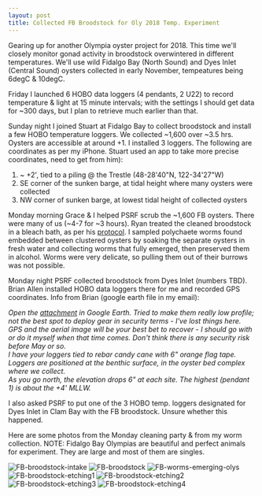 ```yaml
---
layout: post
title: Collected FB Broodstock for Oly 2018 Temp. Experiment
--- 
```


Gearing up for another Olympia oyster project for 2018.  This time we'll closely monitor gonad activity in broodstock overwintered in different temperatures.  We'll use wild Fidalgo Bay (North Sound) and Dyes Inlet (Central Sound) oysters collected in early November, tempeatures being 6degC & 10degC.  

Friday I launched 6 HOBO data loggers (4 pendants, 2 U22) to record temperature & light at 15 minute intervals; with the settings I should get data for ~300 days, but I plan to retrieve much earlier than that.

Sunday night I joined Stuart at Fidalgo Bay to collect broodstock and install a few HOBO temperature loggers.  We collected ~1,600 over ~3.5 hrs. Oysters are accessible at around +1.  I installed 3 loggers. The following are coordinates as per my iPhone. Stuart used an app to take more precise coordinates, need to get from him):  
  1. ~ +2', tied to a piling @ the Trestle (48-28'40"N, 122-34'27"W)
  2. SE corner of the sunken barge, at tidal height where many oysters were collected
  3. NW corner of sunken barge, at lowest tidal height of collected oysters
  
Monday morning Grace & I helped PSRF scrub the ~1,600 FB oysters.  There were many of us (~4-7 for ~3 hours).  Ryan treated the cleaned broodstock in a bleach bath, as per his [protocol](https://github.com/laurahspencer/O.lurida_Stress/blob/master/References/Broodstock%20Cleaning%20Protocol.doc). I sampled polychaete worms found embedded between clustered oysters by soaking the separate oysters in fresh water and collecting worms that fully emerged, then preserved them in alcohol. Worms were very delicate, so pulling them out of their burrows was not possible.  

Monday night PSRF collected broodstock from Dyes Inlet (numbers TBD). Brian Allen installed HOBO data loggers there for me and recorded GPS coordinates.  Info from Brian (google earth file in my email): 

_Open the [attachment](https://github.com/laurahspencer/O.lurida_Temperature/raw/master/data/2017-11-06_Mud%20Bay-Temp-Logger-Locations.kml) in Google Earth.  Tried to make them really low profile; not the best spot to deploy gear in security terms - I've lost things here.  GPS and the aerial image will be your best bet to recover - I should go with or do it myself when that time comes. Don't think there is any security risk before May or so._  
_I have your loggers tied to rebar candy cane with 6" orange flag tape.  Loggers are positioned at the benthic surface, in the oyster bed complex where we collect._  
_As you go north, the elevation drops 6" at each site.  The highest (pendant 1) is about the +4' MLLW._

I also asked PSRF to put one of the 3 HOBO temp. loggers designated for Dyes Inlet in Clam Bay with the FB broodstock. Unsure whether this happened. 

Here are some photos from the Monday cleaning party & from my worm collection. NOTE: Fidalgo Bay Olympias are beautiful and perfect animals for experiment. They are large and most of them are singles. 

![FB-broodstock-intake](https://github.com/laurahspencer/O.lurida_Temperature/blob/master/images/2017-11-06_FB-broodstock-intake.JPG?raw=true)
![FB-broodstock](https://github.com/laurahspencer/O.lurida_Temperature/blob/master/images/2017-11-06_FB-broodstock.JPG?raw=true)
![FB-worms-emerging-olys](https://github.com/laurahspencer/O.lurida_Temperature/blob/master/images/2017-11-06_FB-worms-emerging-olys.JPG?raw=true)
![FB-broodstock-etching1](https://github.com/laurahspencer/O.lurida_Temperature/blob/master/images/2017-11-06_FB-broodstock-etching1.JPG?raw=true)
![FB-broodstock-etching2](https://github.com/laurahspencer/O.lurida_Temperature/blob/master/images/2017-11-06_FB-broodstock-etching2.JPG?raw=true)
![FB-broodstock-etching3](https://github.com/laurahspencer/O.lurida_Temperature/blob/master/images/2017-11-06_FB-broodstock-etching3.JPG?raw=true)
![FB-broodstock-etching4](https://github.com/laurahspencer/O.lurida_Temperature/blob/master/images/2017-11-06_FB-broodstock-etching4.JPG?raw=true)
